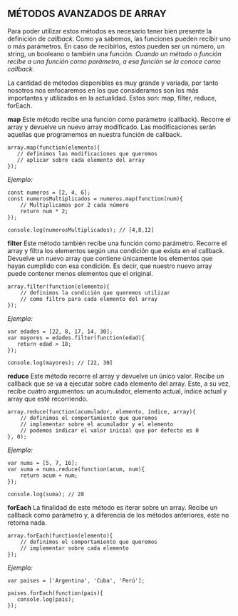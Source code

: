 ##  MÉTODOS AVANZADOS DE ARRAY

Para poder utilizar estos métodos es necesario tener bien presente la definición de _callback_. 
Como ya sabemos, las funciones pueden recibir uno o más parámetros. En caso de recibirlos, estos pueden ser un número, un string, un booleano o también una función. 
*Cuando un método o función recibe a una función como parámetro, a esa función se la conoce como callback.*

La cantidad de métodos disponibles es muy grande y variada, por tanto nosotros nos enfocaremos en los que consideramos son los más importantes y utilizados en la actualidad. Estos son: map, filter, reduce, forEach.

**map**
Este método recibe una función como parámetro (callback).
Recorre el array y devuelve un nuevo array modificado.
Las modificaciones serán aquellas que programemos en nuestra función de callback.

```
array.map(function(elemento){
   // definimos las modificaciones que queremos
   // aplicar sobre cada elemento del array
});
```

*Ejemplo:*
```
const numeros = [2, 4, 6];
const numerosMultiplicados = numeros.map(function(num){
    // Multiplicamos por 2 cada número
    return num * 2;
});

console.log(numerosMultiplicados); // [4,8,12]
```


**filter**
Este método también recibe una función como parámetro. 
Recorre el array y filtra los elementos según una condición que exista en el callback. 
Devuelve un nuevo array que contiene únicamente los elementos que hayan cumplido con esa condición. Es decir, que nuestro nuevo array puede contener menos elementos que el original.
```
array.filter(function(elemento){
    // definimos la condición que queremos utilizar
    // como filtro para cada elemento del array
});
```

*Ejemplo:*
```
var edades = [22, 8, 17, 14, 30];
var mayores = edades.filter(function(edad){
   return edad > 18;
});

console.log(mayores); // [22, 30]
```


**reduce**
Este método recorre el array y devuelve un único valor. 
Recibe un callback que se va a ejecutar sobre cada elemento del array. Este, a su vez, recibe cuatro argumentos: un acumulador, elemento actual, índice actual y array que esté recorriendo.

```
array.reduce(function(acumulador, elemento, índice, array){
    // definimos el comportamiento que queremos
    // implementar sobre el acumulador y el elemento
	// podemos indicar el valor inicial que por defecto es 0
}, 0);
```

*Ejemplo:*
```
var nums = [5, 7, 16];
var suma = nums.reduce(function(acum, num){
    return acum + num;
});

console.log(suma); // 28
```


**forEach**
La finalidad de este método es iterar sobre un array.
Recibe un callback como parámetro y, a diferencia de los métodos anteriores, este no retorna nada.

```
array.forEach(function(elemento){
    // definimos el comportamiento que queremos
    // implementar sobre cada elemento
});
```

*Ejemplo:*
```
var paises = ['Argentina', 'Cuba', 'Perú'];

paises.forEach(function(pais){
   console.log(pais);
});
```